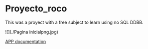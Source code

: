 # Proyecto_roco


This was a proyect with a free subject to learn using no SQL DDBB.

![](./Pagina inicialpng.jpg)


[APP documentation](./Manual%20Creador%20de%20vias.pdf)




